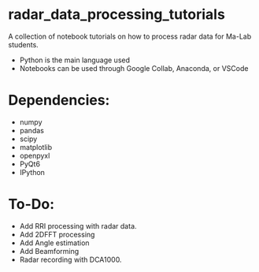 # radar_data_processing_tutorials
A collection of notebook tutorials on how to process radar data for Ma-Lab students. 
 - Python is the main language used
 - Notebooks can be used through Google Collab, Anaconda, or VSCode

# Dependencies:
- numpy
- pandas
- scipy
- matplotlib
- openpyxl
- PyQt6
- IPython

# To-Do:
- Add RRI processing with radar data.
- Add 2DFFT processing
- Add Angle estimation
- Add Beamforming
- Radar recording with DCA1000.
